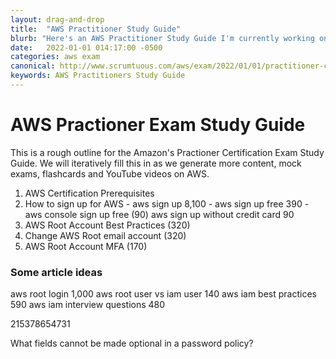 ```yaml
---
layout: drag-and-drop
title:  "AWS Practitioner Study Guide"
blurb: "Here's an AWS Practitioner Study Guide I'm currently working on."
date:   2022-01-01 014:17:00 -0500
categories: aws exam
canonical: http://www.scrumtuous.com/aws/exam/2022/01/01/practitioner-certification-exam-study-guide.html
keywords: AWS Practitioners Study Guide
---
```



# AWS Practioner Exam Study Guide

This is a rough outline for the Amazon's Practioner Certification Exam Study Guide. We will iteratively fill this in as we generate more content, mock exams, flashcards and YouTube videos on AWS.

1. AWS Certification Prerequisites
2. How to sign up for AWS - aws sign up	8,100 - aws sign up free 390 - aws console sign up free	(90)  aws sign up without credit card	90
2. AWS Root Account Best Practices (320)
3. Change AWS Root email account (320)
4. AWS Root Account MFA	(170)





### Some article ideas

aws root login	1,000
aws root user vs iam user	140
aws iam best practices	590
aws iam interview questions	480



215378654731






What fields cannot be made optional in a password policy?
